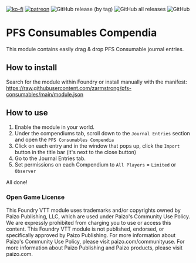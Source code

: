 [![ko-fi](https://img.shields.io/badge/-buy%20me%20a%20coffee-%23FF5E5B?style=plastic)](https://ko-fi.com/slate) [![patreon](https://img.shields.io/badge/-support%20me%20on%20patreon-%235C5C5C?style=plastic)](https://patreon.com/slatesfoundrystuff) ![GitHub release (by tag)](https://img.shields.io/github/downloads/zarmstrong/pfs-consumables/PFSConsumables-1.10.0/total?style=plastic) ![GitHub all releases](https://img.shields.io/github/downloads/zarmstrong/pfs-consumables/total?style=plastic) ![GitHub](https://img.shields.io/github/license/zarmstrong/pfs-consumables?style=plastic)

# PFS Consumables Compendia
This module contains easily drag &amp; drop PFS Consumable journal entries.


## How to install

Search for the module within Foundry or install manually with the manifest: https://raw.githubusercontent.com/zarmstrong/pfs-consumables/main/module.json

## How to use

 1. Enable the module in your world.
 2. Under the compendiums tab, scroll down to the `Journal Entries` section and open the `PFS Consumables Compendia`
 3. Click on each entry and in the window that pops up, click the `Import` button in the title bar (it's next to the close button)
 4. Go to the Journal Entries tab.
 5. Set permissions on each Compendium to `All Players` = `Limited` or `Observer`

 All done!

 ### Open Game License

 This Foundry VTT module uses trademarks and/or copyrights owned by Paizo Publishing, LLC, which are used under Paizo's Community Use Policy. We are expressly prohibited from charging you to use or access this content. This Foundry VTT module is not published, endorsed, or specifically approved by Paizo Publishing. For more information about Paizo's Community Use Policy, please visit paizo.com/communityuse. For more information about Paizo Publishing and Paizo products, please visit paizo.com.